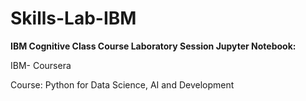 # Skills-Lab-IBM
**IBM Cognitive Class Course Laboratory Session Jupyter Notebook:**

IBM- Coursera

Course: Python for Data Science, AI and Development
